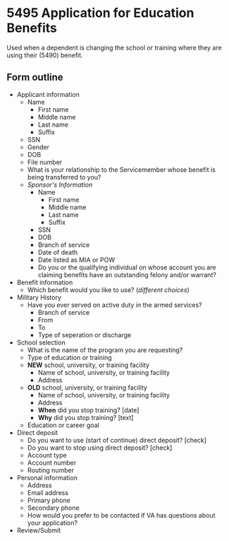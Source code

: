 # 5495 Application for Education Benefits

Used when a dependent is changing the school or training where they are using their (5490) benefit.


## Form outline
-   Applicant information
    - Name
        - First name
        - Middle name
        - Last name
        - Suffix
    - SSN
    - Gender
    - DOB
    - File number
    - What is your relationship to the Servicemember whose benefit is being transferred to you?
    - _Sponsor's Information_
        - Name
            - First name
            - Middle name
            - Last name
            - Suffix
        - SSN
        - DOB
        - Branch of service
        - Date of death
        - Date listed as MIA or POW
        - Do you or the qualifying individual on whose account you are claiming benefits have an outstanding felony and/or warrant?
-   Benefit information
    - Which benefit would you like to use? (_different choices_)
-   Military History
    -   Have you ever served on active duty in the armed services?
        -   Branch of service
        -   From
        -   To
        -   Type of seperation or discharge
-   School selection
    -   What is the name of the program you are requesting?
    -   Type of education or training
    -   **NEW** school, university, or training facility
        - Name of school, university, or training facility
        - Address
    -   **OLD** school, university, or training facility
        - Name of school, university, or training facility
        - Address
        - **When** did you stop training? [date]
        - **Why** did you stop training? [text]
    -   Education or career goal
-   Direct deposit
    - Do you want to use (start of continue) direct deposit? [check]
    - Do you want to stop using direct deposit? [check]
    - Account type
    - Account number
    - Routing number
-   Personal information
    - Address
    - Email address
    - Primary phone
    - Secondary phone
    - How would you prefer to be contacted if VA has questions about your application?
-   Review/Submit​
